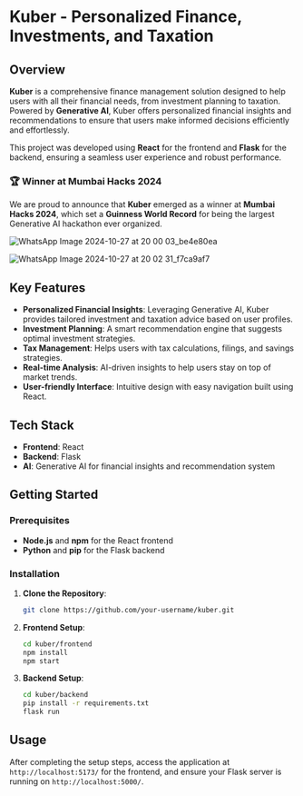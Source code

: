 # Kuber - Personalized Finance, Investments, and Taxation


## Overview

**Kuber** is a comprehensive finance management solution designed to help users with all their financial needs, from investment planning to taxation. Powered by **Generative AI**, Kuber offers personalized financial insights and recommendations to ensure that users make informed decisions efficiently and effortlessly.

This project was developed using **React** for the frontend and **Flask** for the backend, ensuring a seamless user experience and robust performance.

### 🏆 **Winner at Mumbai Hacks 2024**

We are proud to announce that **Kuber** emerged as a winner at **Mumbai Hacks 2024**, which set a **Guinness World Record** for being the largest Generative AI hackathon ever organized.

![WhatsApp Image 2024-10-27 at 20 00 03_be4e80ea](https://github.com/user-attachments/assets/8125c111-966f-4c71-930e-c86e013eddd0)

![WhatsApp Image 2024-10-27 at 20 02 31_f7ca9af7](https://github.com/user-attachments/assets/10982c5f-d9e2-4388-a8a6-8c5eaf6b7234)


## Key Features

- **Personalized Financial Insights**: Leveraging Generative AI, Kuber provides tailored investment and taxation advice based on user profiles.
- **Investment Planning**: A smart recommendation engine that suggests optimal investment strategies.
- **Tax Management**: Helps users with tax calculations, filings, and savings strategies.
- **Real-time Analysis**: AI-driven insights to help users stay on top of market trends.
- **User-friendly Interface**: Intuitive design with easy navigation built using React.

## Tech Stack

- **Frontend**: React
- **Backend**: Flask
- **AI**: Generative AI for financial insights and recommendation system

## Getting Started

### Prerequisites

- **Node.js** and **npm** for the React frontend
- **Python** and **pip** for the Flask backend

### Installation

1. **Clone the Repository**:
   ```bash
   git clone https://github.com/your-username/kuber.git
   ```

2. **Frontend Setup**:
   ```bash
   cd kuber/frontend
   npm install
   npm start
   ```

3. **Backend Setup**:
   ```bash
   cd kuber/backend
   pip install -r requirements.txt
   flask run
   ```

## Usage

After completing the setup steps, access the application at `http://localhost:5173/` for the frontend, and ensure your Flask server is running on `http://localhost:5000/`.

